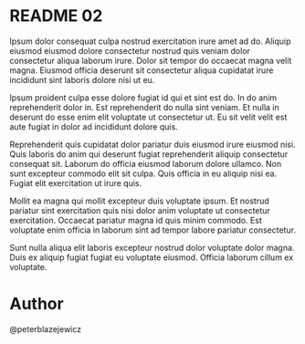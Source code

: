 # README 02

Ipsum dolor consequat culpa nostrud exercitation irure amet ad do. Aliquip eiusmod eiusmod dolore consectetur nostrud quis veniam dolor consectetur aliqua laborum irure. Dolor sit tempor do occaecat magna velit magna. Eiusmod officia deserunt sit consectetur aliqua cupidatat irure incididunt sint laboris dolore nisi ut eu.

Ipsum proident culpa esse dolore fugiat id qui et sint est do. In do anim reprehenderit dolor in. Est reprehenderit do nulla sint veniam. Et nulla in deserunt do esse enim elit voluptate ut consectetur ut. Eu sit velit velit est aute fugiat in dolor ad incididunt dolore quis.

Reprehenderit quis cupidatat dolor pariatur duis eiusmod irure eiusmod nisi. Quis laboris do anim qui deserunt fugiat reprehenderit aliquip consectetur consequat sit. Laborum do officia eiusmod laborum dolore ullamco. Non sunt excepteur commodo elit sit culpa. Quis officia in eu aliquip nisi ea. Fugiat elit exercitation ut irure quis.

Mollit ea magna qui mollit excepteur duis voluptate ipsum. Et nostrud pariatur sint exercitation quis nisi dolor anim voluptate ut consectetur exercitation. Occaecat pariatur magna id quis minim commodo. Est voluptate enim officia in laborum sint ad tempor labore pariatur consectetur.

Sunt nulla aliqua elit laboris excepteur nostrud dolor voluptate dolor magna. Duis ex aliquip fugiat fugiat eu voluptate eiusmod. Officia laborum cillum ex voluptate.

# Author

@peterblazejewicz